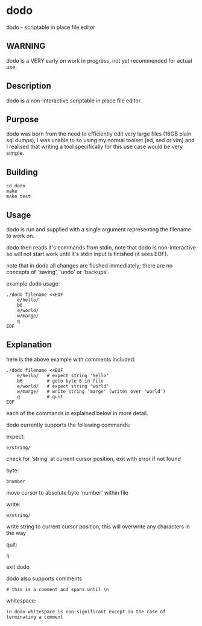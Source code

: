 dodo
====
dodo - scriptable in place file editor

WARNING
-------
dodo is a VERY early on work in progress, not yet recommended for actual use.


Description
-----------
dodo is a non-interactive scriptable in place file editor.


Purpose
-------
dodo was born from the need to efficiently edit very large files (16GB plain sql dumps),
I was unable to so using my normal toolset (ed, sed or vim) and I realised that writing a tool
specifically for this use case would be very simple.


Building
--------

    cd dodo
    make
    make test


Usage
-----
dodo is run and supplied with a single argument representing the filename to work on.

dodo then reads it's commands from stdin,
note that dodo is non-interactive so will not start work
until it's stdin input is finished (it sees EOF).

note that in dodo all changes are flushed immediately; there are no concepts of 'saving', 'undo' or 'backups'.

example dodo usage:

    ./dodo filename <<EOF
        e/hello/
        b6
        e/world/
        w/marge/
        q
    EOF

Explanation
-----------
here is the above example with comments included:

    ./dodo filename <<EOF
        e/hello/   # expect string 'hello'
        b6         # goto byte 6 in file
        e/world/   # expect string 'world'
        w/marge/   # write string 'marge' (writes over 'world')
        q          # quit
    EOF

each of the commands in explained below in more detail.


dodo currently supports the following commands:


expect:

    e/string/

check for 'string' at current cursor position, exit with error if not found


byte:

    bnumber

move cursor to absolute byte 'number' within file


write:

    w/string/

write string to current cursor position, this will overwrite any characters in the way


quit:

    q

exit dodo


dodo also supports comments

    # this is a comment and spans until \n


whitespace:

    in dodo whitespace is non-significant except in the case of terminating a comment



